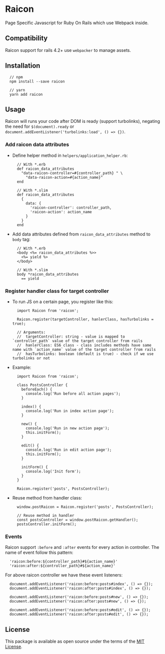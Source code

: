 # Raicon
Page Specific Javascript for Ruby On Rails which use Webpack inside.

## Compatibility
Raicon support for rails 4.2+ use `webpacker` to manage assets.

## Installation
```
  // npm
  npm install --save raicon

  // yarn
  yarn add raicon
```

## Usage
Raicon will runs your code after DOM is ready (support turbolinks), negating the need for `$(document).ready` or `document.addEventListener('turbolinks:load', () => {})`.

### Add raicon data attributes
  - Define helper method in `helpers/application_helper.rb`:

    ```
      // With *.erb
      def raicon_data_attributes
        "data-raicon-controller=#{controller_path} " \
          "data-raicon-action=#{action_name}"
      end

      // With *.slim
      def raicon_data_attributes
        {
          data: {
            'raicon-controller': controller_path,
            'raicon-action': action_name
          }
        }
      end
    ```

  - Add data attributes defined from `raicon_data_attributes` method to `body` tag:

    ```
      // With *.erb
      <body <%= raicon_data_attributes %>>
        <%= yield %>
      </body>

      // With *.slim
      body *raicon_data_attributes
        == yield
    ```

### Register handler class for target controller
  - To run JS on a certain page, you register like this:

    ```
      import Raicon from 'raicon';

      Raicon.register(targetController, hanlerClass, hasTurbolinks = true);

      // Arguments:
      //  targetController: string - value is mapped to `controller_path` value of the target controller from rails
      //  hanlerClass: ES6 class - class includes methods have same name with `action_name` value of the target controller from rails
      //  hasTurbolinks: boolean (default is true) - check if we use turbolinks or not
    ```

  - Example:

    ```
      import Raicon from 'raicon';

      class PostsController {
        beforeEach() {
          console.log('Run before all action pages');
        }

        index() {
          console.log('Run in index action page');
        }

        new() {
          console.log('Run in new action page');
          this.initForm();
        }

        edit() {
          console.log('Run in edit action page');
          this.initForm();
        }

        initForm() {
          console.log('Init form');
        }
      }

      Raicon.register('posts', PostsController);
    ```

  - Reuse method from handler class:

    ```
      window.postRaicon = Raicon.register('posts', PostsController);

      // Reuse method in handler
      const postsController = window.postRaicon.getHandler();
      postsController.initForm();
    ```

### Events
Raicon support `:before` and `:after` events for every action in controller. The name of event follow this pattern:

```
  'raicon:before:${controller_path}#${action_name}'
  'raicon:after:${controller_path}#${action_name}'
```

For above raicon controller we have these event listeners:

```
  document.addEventListener('raicon:before:posts#index', () => {});
  document.addEventListener('raicon:after:posts#index', () => {});

  document.addEventListener('raicon:before:posts#new', () => {});
  document.addEventListener('raicon:after:posts#new', () => {});

  document.addEventListener('raicon:before:posts#edit', () => {});
  document.addEventListener('raicon:after:posts#edit', () => {});
```

## License
This package is available as open source under the terms of the [MIT License](http://opensource.org/licenses/MIT).
